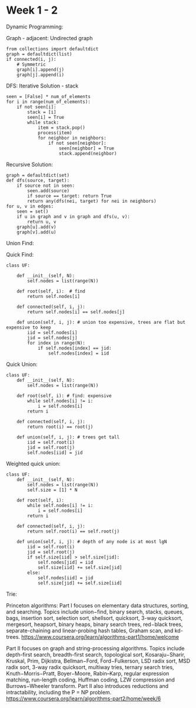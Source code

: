 # Week 1 - 2
Dynamic Programming:

Graph - adjacent:
Undirected graph
```python3
from collections import defaultdict
graph = defaultdict(list)
if connected(i, j):
    # Symmetric
    graph[i].append(j)
    graph[j].append(i)
```

DFS:
Iterative Solution - stack
```python3
seen = [False] * num_of_elements
for i in range(num_of_elements):
    if not seen[i]:
        stack = [i]
        seen[i] = True
        while stack:
            item = stack.pop()
            process(item)
            for neighbor in neighbors:
                if not seen[neighbor]:
                    seen[neighbor] = True
                    stack.append(neighbor)
```

Recursive Solution:
```python3
graph = defaultdict(set)
def dfs(source, target):
    if source not in seen:
        seen.add(source)
        if source == target: return True
        return any(dfs(nei, target) for nei in neighbors)
for u, v in edges:
    seen = set()
    if u in graph and v in graph and dfs(u, v):
        return u, v
    graph[u].add(v)
    graph[v].add(u)
```

Union Find: 

Quick Find:
```python3
class UF:

    def __init__(self, N):
        self.nodes = list(range(N))
    
    def root(self, i):  # find
        return self.nodes[i]
        
    def connected(self, i, j):
        return self.nodes[i] == self.nodes[j]
        
    def union(self, i, j): # union too expensive, trees are flat but expensive to keep
        iid = self.nodes[i]
        jid = self.nodes[j]
        for index in range(N):
            if self.nodes[index] == jid:
                self.nodes[index] = iid
```

Quick Union:
```python3
class UF:
    def __init__(self, N):
        self.nodes = list(range(N))
        
    def root(self, i): # find: expensive
        while self.nodes[i] != i:
            i = self.nodes[i]
        return i
        
    def connected(self, i, j):
        return root(i) == root(j)
        
    def union(self, i, j): # trees get tall
        iid = self.root(i)
        jid = self.root(j)
        self.nodes[iid] = jid
```

Weighted quick union:

```python3
class UF:
    def __init__(self, N):
        self.nodes = list(range(N))
        self.size = [1] * N
    
    def root(self, i):
        while self.nodes[i] != i:
            i = self.nodes[i]
        return i
        
    def connected(self, i, j):
        return self.root(i) == self.root(j)
        
    def union(self, i, j): # depth of any node is at most lgN
        iid = self.root(i)
        jid = self.root(j)
        if self.size[iid] > self.size[jid]:
            self.nodes[jid] = iid
            self.size[iid] += self.size[jid]
        else:
            self.nodes[iid] = jid
            self.size[jid] += self.size[iid]
```

Trie: 

Princeton algorithms:
Part I focuses on elementary data structures, sorting, and searching. Topics include union−find, binary search, stacks, queues, bags, insertion sort, selection sort, shellsort, quicksort, 3-way quicksort, mergesort, heapsort, binary heaps, binary search trees, red−black trees, separate-chaining and linear-probing hash tables, Graham scan, and kd-trees.
https://www.coursera.org/learn/algorithms-part1/home/welcome


Part II focuses on graph and string-processing algorithms. Topics include depth-first search, breadth-first search, topological sort, Kosaraju−Sharir, Kruskal, Prim, Dijkistra, Bellman−Ford, Ford−Fulkerson, LSD radix sort, MSD radix sort, 3-way radix quicksort, multiway tries, ternary search tries, Knuth−Morris−Pratt, Boyer−Moore, Rabin–Karp, regular expression matching, run-length coding, Huffman coding, LZW compression and Burrows−Wheeler transform. Part II also introduces reductions and intractability, including the P = NP problem.
https://www.coursera.org/learn/algorithms-part2/home/week/6


